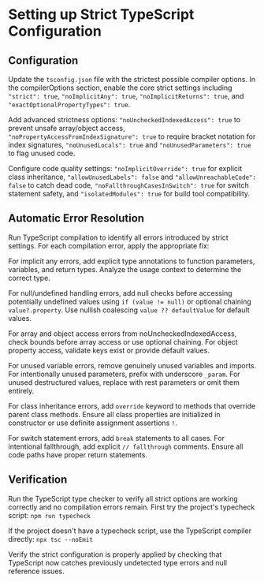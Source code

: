 # Setting up Strict TypeScript Configuration

## Configuration

Update the `tsconfig.json` file with the strictest possible compiler options. In the compilerOptions section, enable the core strict settings including `"strict": true`, `"noImplicitAny": true`, `"noImplicitReturns": true`, and `"exactOptionalPropertyTypes": true`.

Add advanced strictness options: `"noUncheckedIndexedAccess": true` to prevent unsafe array/object access, `"noPropertyAccessFromIndexSignature": true` to require bracket notation for index signatures, `"noUnusedLocals": true` and `"noUnusedParameters": true` to flag unused code.

Configure code quality settings: `"noImplicitOverride": true` for explicit class inheritance, `"allowUnusedLabels": false` and `"allowUnreachableCode": false` to catch dead code, `"noFallthroughCasesInSwitch": true` for switch statement safety, and `"isolatedModules": true` for build tool compatibility.

## Automatic Error Resolution

Run TypeScript compilation to identify all errors introduced by strict settings. For each compilation error, apply the appropriate fix:

For implicit any errors, add explicit type annotations to function parameters, variables, and return types. Analyze the usage context to determine the correct type.

For null/undefined handling errors, add null checks before accessing potentially undefined values using `if (value != null)` or optional chaining `value?.property`. Use nullish coalescing `value ?? defaultValue` for default values.

For array and object access errors from noUncheckedIndexedAccess, check bounds before array access or use optional chaining. For object property access, validate keys exist or provide default values.

For unused variable errors, remove genuinely unused variables and imports. For intentionally unused parameters, prefix with underscore `_param`. For unused destructured values, replace with rest parameters or omit them entirely.

For class inheritance errors, add `override` keyword to methods that override parent class methods. Ensure all class properties are initialized in constructor or use definite assignment assertions `!`.

For switch statement errors, add `break` statements to all cases. For intentional fallthrough, add explicit `// fallthrough` comments. Ensure all code paths have proper return statements.

## Verification

Run the TypeScript type checker to verify all strict options are working correctly and no compilation errors remain. First try the project's typecheck script: `npm run typecheck`

If the project doesn't have a typecheck script, use the TypeScript compiler directly: `npx tsc --noEmit`

Verify the strict configuration is properly applied by checking that TypeScript now catches previously undetected type errors and null reference issues.